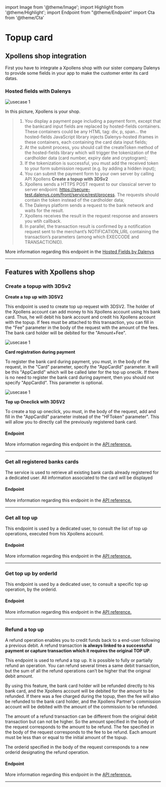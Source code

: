 import Image from '@theme/Image';
import Highlight from '@theme/Highlight';
import Endpoint from "@theme/Endpoint"
import Cta from '@theme/Cta'

# Topup card


## Xpollens shop integration

First you have to integrate a Xpollens shop with our sister company Dalenys to provide some fields in your app to make the customer enter its card datas.

### Hosted fields with Dalenys

<Image src="docs/PayOUT_HostedFields.png" alt="usecase 1"/>

In this picture, Xpollens is your shop.

> 1. You display a payment page including a payment form, except that the bankcard input fields are replaced by hosted-fields containers. These containers could be any HTML tag: div, p, span… the hosted-fields JavaScript library injects Dalenys-hosted iframes in these containers, each containing the card data input fields;
> 2. At the submit process, you should call the createToken method of the hosted-fields library which will trigger the tokenization of the cardholder data (card number, expiry date and cryptogram);
> 3. If the tokenization is successful, you must add the received token to your form submission request (e.g. by adding a hidden input);
> 4. You can submit the payment form to your own server by calling API Xpollens **Create a topup with 3DSv2**
> 5. Xpollens sends a HTTPS POST request to our classical server to server endpoint: https://secure-test.dalenys.com/front/service/rest/process. The requests should contain the token instead of the cardholder data;
> 6. The Dalenys platform sends a request to the bank network and waits for the result.
> 7. Xpollens receives the result in the request response and answers you wtih callback.
> 8. In parallel, the transaction result is confirmed by a notification request sent to the merchant’s NOTIFICATION_URL containing the transaction’s parameters (among which EXECCODE and TRANSACTIONID).  




More information regarding this endpoint in the [Hosted Fields by Dalenys](https://developer.dalenys.com/integration-modes/hosted-fields.html)

---

## Features with Xpollens shop

### Create a topup with 3DSv2

**Create a top up with 3DSV2**

This endpoint is used to create top up request with 3DSV2. The holder of the Xpollens account can add money to his Xpollens account using his bank card. Thus, he will debit his bank account and credit his Xpollens account with the topup.
If fees must be attached to this transaction, you can fill in the "Fee" parameter in the body of the request with the amount of the fees. The bank card holder will be debited for the "Amount+Fee".

<Image src="docs/Topup_Create3DS.png" alt="usecase 1"/>

**Card registration during payment**

To register the bank card during payment, you must, in the body of the request, in the "Card" parameter, specify the "AppCardId" parameter. It will be this "AppCardId" which will be called later for the top up oneclik. If there is no need to register the bank card during payment, then you should not specify "AppCardId". This parameter is optional.

<Image src="docs/Topup_RegisterCard.png" alt="usecase 1"/>

**Top up Oneclick with 3DSV2**

To create a top up oneclick, you must, in the body of the request, add and fill in the "AppCardId" parameter instead of the "HFToken" parameter". This will allow you to directly call the previously registered bank card.

#### Endpoint

More information regarding this endpoint in the [API reference.](/api/Core)

<Endpoint apiUrl="/v1.0/migrationProxy" path="/api/v1.1/payins/cardpayments" method="post"/>

---

### Get all registered banks cards
  
The service is used to retrieve all existing bank cards already registered for a dedicated user. All information associated to the card will be displayed

#### Endpoint

More information regarding this endpoint in the [API reference.](/api/Core)

<Endpoint apiUrl="/v1.0/migrationProxy" path="/api/v1.1/users/{userid}/cards/registered" method="get"/>

---

### Get all top up
  
This endpoint is used by a dedicated user, to consult the list of top up operations, executed from his Xpollens account.

#### Endpoint

More information regarding this endpoint in the [API reference.](/api/Core)

<Endpoint apiUrl="/v1.0/migrationProxy" path="/api/v1.1/users/{userid}/payins/cardpayments" method="get"/>

---

### Get top up by orderId
  
This endpoint is used by a dedicated user, to consult a specific top up operation, by the orderid.

#### Endpoint

More information regarding this endpoint in the [API reference.](/api/Core)

<Endpoint apiUrl="/v1.0/migrationProxy" path="/api/v1.1/users/{userid}/payins/cardpayments/{id}" method="get"/>

---

### Refund a top up
  
A refund operation enables you to credit funds back to a end-user following a previous debit. A refund transaction **is always linked to a successsful payment or capture transaction which it requires the original TOP UP**.

This endpoint is used to refund a top up. It is possible to fully or partially refund an operation. You can refund several times a same debit transaction, but the sum of all the refund operations can’t be higher that the original debit amount.

By using this feature, the bank card holder will be refunded directly to his bank card, and the Xpollens account will be debited for the amount to be refunded. If there was a fee charged during the topup, then the fee will also be refunded to the bank card holder, and the Xpollens Partner's commission account will be debited with the amount of the commission to be refunded.

The amount of a refund transaction can be different from the original debit transaction but can not be higher. So the amount specified in the body of the request corresponds to the amount to be refund. The fee specified in the body of the request corresponds to the fee to be refund. Each amount must be less than or equal to the initial amount of the topup. 

The orderid specified in the body of the request corresponds to a new orderid designating the refund operation.

#### Endpoint

More information regarding this endpoint in the [API reference.](/api/Core)

<Endpoint apiUrl="/v1.0/migrationProxy" path="/api/v1.1/users/{userid}/payins/cardpayments/{id}/payments/{paymentid}/refunds" method="post"/>

---

<Cta
  context="doc"
  ui="button"
  link="/api/Core"
  label="Try it out"
/>
